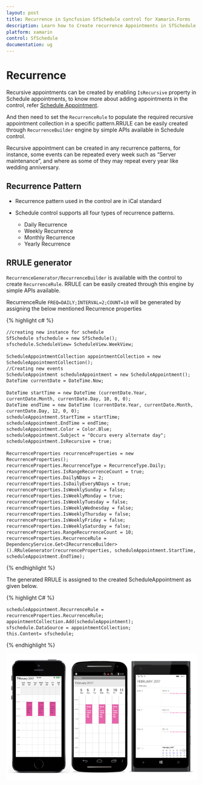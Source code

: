 ```yaml
---
layout: post
title: Recurrence in Syncfusion SfSchedule control for Xamarin.Forms
description: Learn how to Create recurrence Appointments in SfSchedule control
platform: xamarin
control: SfSchedule
documentation: ug
---
```



# Recurrence

Recursive appointments can be created by enabling `IsRecursive` property in Schedule appointments, to know more about adding appointments in the control, refer [Schedule Appointment](/xamarin/sfschedule/data-bindings "Schedule Appointment").

And then need to set the `RecurrenceRule` to populate the required recursive appointment collection in a specific pattern.RRULE can be easily created through `RecurrenceBuilder` engine by simple APIs available in Schedule control. 

Recursive appointment can be created in any recurrence patterns, for instance, some events can be repeated every week such as “Server maintenance”, and where as some of they may repeat every year like wedding anniversary. 

## Recurrence Pattern

* Recurrence pattern used in the control are in iCal standard 

* Schedule control supports all four types of recurrence patterns.
    * Daily Recurrence
    * Weekly Recurrence
    * Monthly Recurrence
    * Yearly Recurrence

## RRULE generator

`RecurrenceGenerator/RecurrenceBuilder` is available with the control to create `RecurrenceRule`. RRULE can be easily created through this engine by simple APIs available.

RecurrenceRule `FREQ=DAILY;INTERVAL=2;COUNT=10` will be generated by assigning the below mentioned Recurrence properties 

{% highlight c# %}
    
    //creating new instance for schedule
    SfSchedule sfschedule = new SfSchedule();
    sfschedule.ScheduleView= ScheduleView.WeekView;
    
    ScheduleAppointmentCollection appointmentCollection = new ScheduleAppointmentCollection();
    //Creating new events
    ScheduleAppointment scheduleAppointment = new ScheduleAppointment();
    DateTime currentDate = DateTime.Now;
    
    DateTime startTime = new DateTime (currentDate.Year, currentDate.Month, currentDate.Day, 10, 0, 0);
    DateTime endTime = new DateTime (currentDate.Year, currentDate.Month, currentDate.Day, 12, 0, 0);
    scheduleAppointment.StartTime = startTime;
    scheduleAppointment.EndTime = endTime;
    scheduleAppointment.Color = Color.Blue;
    scheduleAppointment.Subject = "Occurs every alternate day";
    scheduleAppointment.IsRecursive = true;
    
    RecurrenceProperties recurrenceProperties = new RecurrenceProperties();
    recurrenceProperties.RecurrenceType = RecurrenceType.Daily;
    recurrenceProperties.IsRangeRecurrenceCount = true;
    recurrenceProperties.DailyNDays = 2;
    recurrenceProperties.IsDailyEveryNDays = true;
    recurrenceProperties.IsWeeklySunday = false;
    recurrenceProperties.IsWeeklyMonday = true;
    recurrenceProperties.IsWeeklyTuesday = false;
    recurrenceProperties.IsWeeklyWednesday = false;
    recurrenceProperties.IsWeeklyThursday = false;
    recurrenceProperties.IsWeeklyFriday = false;
    recurrenceProperties.IsWeeklySaturday = false;
    recurrenceProperties.RangeRecurrenceCount = 10;
    recurrenceProperties.RecurrenceRule = DependencyService.Get<IRecurrenceBuilder>().RRuleGenerator(recurrenceProperties, scheduleAppointment.StartTime, scheduleAppointment.EndTime);
	
{% endhighlight %}

The generated RRULE is assigned to the created ScheduleAppointment as given below.

{% highlight C# %}
	
	scheduleAppointment.RecurrenceRule = recurrenceProperties.RecurrenceRule;
    appointmentCollection.Add(scheduleAppointment);
    sfschedule.DataSource = appointmentCollection;
    this.Content= sfschedule;
	
{% endhighlight %}

![](recurrence_images/Recurrence_xforms.png)